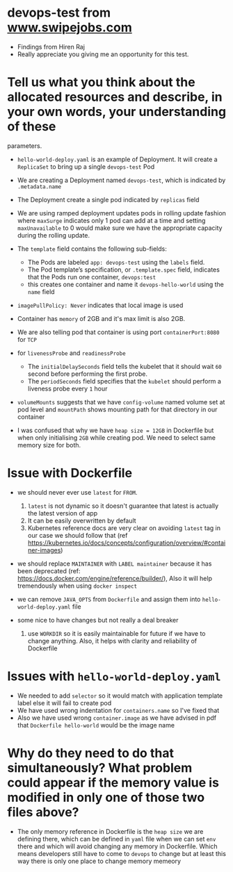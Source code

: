 # devops-test from www.swipejobs.com
 - Findings from Hiren Raj
 - Really appreciate you giving me an opportunity for this test.


# Tell us what you think about the allocated resources and describe, in your own words, your understanding of these
parameters.
  - `hello-world-deploy.yaml` is an example of Deployment. It will create a `ReplicaSet` to bring up a single `devops-test` Pod
  - We are creating a Deployment named `devops-test`, which is indicated by `.metadata.name`
  - The Deployment create a single pod indicated by `replicas` field
  - We are using ramped deployment updates pods in rolling update fashion where `maxSurge` indicates only 1 pod can add at a time and setting `maxUnavailable` to 0 would make sure we have the appropriate capacity during the rolling update.
  - The `template` field contains the following sub-fields:
    - The Pods are labeled `app: devops-test` using the `labels` field.
    - The Pod template’s specification, or `.template.spec` field, indicates that the Pods run one container, `devops:test`
    - this creates one container and name it `devops-hello-world` using the `name` field
  - `imagePullPolicy: Never` indicates that local image is used
  - Container has `memory` of 2GB and it's max limit is also 2GB.
  - We are also telling pod that container is using port `containerPort:8080` for `TCP`
  - for `livenessProbe` and `readinessProbe`
    - The `initialDelaySeconds` field tells the kubelet that it should wait `60` second before performing the first probe.
    - The `periodSeconds` field specifies that the `kubelet` should perform a liveness probe every `1` hour  
  - `volumeMounts` suggests that we have `config-volume` named volume set at pod level and `mountPath` shows mounting path for that directory in our container

  - I was confused that why we have `heap size = 12GB` in Dockerfile but when only initialising `2GB` while creating pod. We need to select same memory size for both.

# Issue with Dockerfile
  - we should never ever use `latest` for `FROM`.
    1. `latest` is not dynamic so it doesn't guarantee that latest is actually the latest version of app
    2. It can be easily overwritten by default
    3. Kubernetes reference docs are very clear on avoiding `latest` tag in our case we should follow that (ref https://kubernetes.io/docs/concepts/configuration/overview/#container-images)

  - we should replace `MAINTAINER` with `LABEL maintainer` because it has been deprecated (ref: https://docs.docker.com/engine/reference/builder/), Also it will help tremendously when using `docker inspect`
  - we can remove `JAVA_OPTS` from `Dockerfile` and assign them into `hello-world-deploy.yaml` file

  - some nice to have changes but not really a deal breaker
    1. use `WORKDIR` so it is easily maintainable for future if we have to change anything. Also, it helps with clarity and reliability of Dockerfile

# Issues with `hello-world-deploy.yaml`
  - We needed to add `selector` so it would match with application template label else it will fail to create pod
  - We have used wrong indentation for `containers.name` so I've fixed that
  - Also we have used wrong `container.image` as we have advised in pdf that `Dockerfile hello-world` would be the image name


# Why do they need to do that simultaneously? What problem could appear if the memory value is modified in only one of those two files above?
  - The only memory reference in Dockerfile is the `heap size` we are defining there, which can be defined in `yaml` file when we can set `env` there and which will avoid changing any memory in Dockerfile. Which means developers still have to come to `devops` to change but at least this way there is only one place to change memory memeory
  
  
  
  
